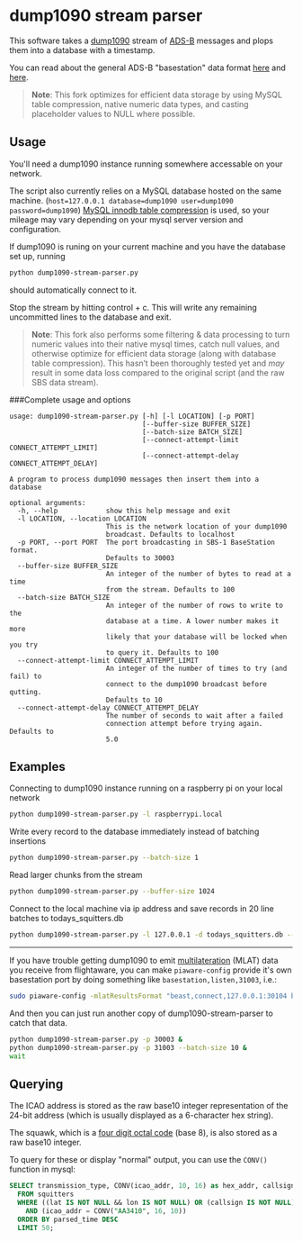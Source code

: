 # dump1090 stream parser

This software takes a [dump1090](https://github.com/antirez/dump1090) stream of [ADS-B](https://en.wikipedia.org/wiki/Automatic_dependent_surveillance_%E2%80%93_broadcast) messages and plops them into a database with a timestamp.

You can read about the general ADS-B "basestation" data format [here](http://woodair.net/SBS/Article/Barebones42_Socket_Data.htm) and [here](https://github.com/wiseman/node-sbs1/blob/master/README.md).

> **Note**: This fork optimizes for efficient data storage by using MySQL table compression, native numeric data types, and casting placeholder values to NULL where possible.

## Usage

You'll need a dump1090 instance running somewhere accessable on your network.

The script also currently relies on a MySQL database hosted on the same machine. (`host=127.0.0.1 database=dump1090 user=dump1090 password=dump1090`) [MySQL innodb table compression](https://dev.mysql.com/doc/refman/5.7/en/innodb-compression-background.html) is used, so your mileage may vary depending on your mysql server version and configuration.

If dump1090 is runing on your current machine and you have the database set up, running

```sh
python dump1090-stream-parser.py
```

should automatically connect to it.

Stop the stream by hitting control + c. This will write any remaining uncommitted lines to the database and exit.

> **Note**: This fork also performs some filtering & data processing to turn numeric values into their native mysql times, catch null values, and otherwise optimize for efficient data storage (along with database table compression). This hasn’t been thoroughly tested yet and *may* result in some data loss compared to the original script (and the raw SBS data stream).

###Complete usage and options

```
usage: dump1090-stream-parser.py [-h] [-l LOCATION] [-p PORT]
                                 [--buffer-size BUFFER_SIZE]
                                 [--batch-size BATCH_SIZE]
                                 [--connect-attempt-limit CONNECT_ATTEMPT_LIMIT]
                                 [--connect-attempt-delay CONNECT_ATTEMPT_DELAY]

A program to process dump1090 messages then insert them into a database

optional arguments:
  -h, --help            show this help message and exit
  -l LOCATION, --location LOCATION
                        This is the network location of your dump1090
                        broadcast. Defaults to localhost
  -p PORT, --port PORT  The port broadcasting in SBS-1 BaseStation format.
                        Defaults to 30003
  --buffer-size BUFFER_SIZE
                        An integer of the number of bytes to read at a time
                        from the stream. Defaults to 100
  --batch-size BATCH_SIZE
                        An integer of the number of rows to write to the
                        database at a time. A lower number makes it more
                        likely that your database will be locked when you try
                        to query it. Defaults to 100
  --connect-attempt-limit CONNECT_ATTEMPT_LIMIT
                        An integer of the number of times to try (and fail) to
                        connect to the dump1090 broadcast before qutting.
                        Defaults to 10
  --connect-attempt-delay CONNECT_ATTEMPT_DELAY
                        The number of seconds to wait after a failed
                        connection attempt before trying again. Defaults to
                        5.0
```

## Examples

Connecting to dump1090 instance running on a raspberry pi on your local network

```sh
python dump1090-stream-parser.py -l raspberrypi.local
```

Write every record to the database immediately instead of batching insertions
```sh
python dump1090-stream-parser.py --batch-size 1
```

Read larger chunks from the stream
```sh
python dump1090-stream-parser.py --buffer-size 1024
```

Connect to the local machine via ip address and save records in 20 line batches to todays_squitters.db
```sh
python dump1090-stream-parser.py -l 127.0.0.1 -d todays_squitters.db --batch-size 20
```

---

If you have trouble getting dump1090 to emit [multilateration](https://en.wikipedia.org/wiki/Multilateration) (MLAT) data you receive from flightaware, you can make `piaware-config` provide it's own basestation port by doing something like `basestation,listen,31003`, i.e.:

```sh
sudo piaware-config -mlatResultsFormat "beast,connect,127.0.0.1:30104 beast,connect,feed.adsbexchange.com:30005 basestation,listen,31003"
```

And then you can just run another copy of dump1090-stream-parser to catch that data.
```sh
python dump1090-stream-parser.py -p 30003 &
python dump1090-stream-parser.py -p 31003 --batch-size 10 &
wait
```


## Querying

The ICAO address is stored as the raw base10 integer representation of the
24-bit address (which is usually displayed as a 6-character hex string).

The squawk, which is a [four digit octal code](https://en.wikipedia.org/wiki/Transponder_(aeronautics)#Transponder_codes) (base 8), is also stored as a raw base10 integer.

To query for these or display "normal" output, you can use the `CONV()` function in mysql:

```sql
SELECT transmission_type, CONV(icao_addr, 10, 16) as hex_addr, callsign, altitude, lat, lon, ground_speed, track, CONV(decimal_squawk, 10, 8) as squawk, parsed_time as utctime
  FROM squitters
  WHERE ((lat IS NOT NULL && lon IS NOT NULL) OR (callsign IS NOT NULL))
    AND (icao_addr = CONV("AA3410", 16, 10))
  ORDER BY parsed_time DESC
  LIMIT 50;
```
